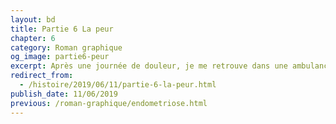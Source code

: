 ```yaml
---
layout: bd
title: Partie 6 La peur
chapter: 6
category: Roman graphique
og_image: partie6-peur
excerpt: Après une journée de douleur, je me retrouve dans une ambulance direction les urgences. C'est la panique, je ne sais pas pourquoi j'ai aussi mal, est-ce l'endométriose la coupable ?
redirect_from:
  - /histoire/2019/06/11/partie-6-la-peur.html
publish_date: 11/06/2019
previous: /roman-graphique/endometriose.html
---
```

